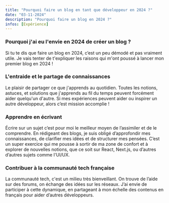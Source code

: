 ```yaml
---
title: "Pourquoi faire un blog en tant que développeur en 2024 ?"
date: "03-11-2024"
description: "Pourquoi faire un blog en 2024 ?"
infos: [Expérience]
---
```


### Pourquoi j'ai eu l'envie en 2024 de créer un blog ?

Si tu te dis que faire un blog en 2024, c’est un peu démodé et pas vraiment utile. Je vais tenter de t'expliquer les raisons qui m'ont poussé à lancer mon premier blog en 2024 !

### L'entraide et le partage de connaissances

Le plaisir de partager ce que j'apprends au quotidien. Toutes les notions, astuces, et solutions que j'apprends au fil du temps peuvent forcément aider quelqu'un d'autre. Si mes expériences peuvent aider ou inspirer un autre développeur, alors c’est mission accomplie !


### Apprendre en écrivant

Écrire sur un sujet c’est pour moi le meilleur moyen de l’assimiler et de le comprendre. En rédigeant des blogs, je suis obligé d’approfondir mes connaissances, de clarifier mes idées et de structurer mes pensées. C’est un super exercice qui me pousse à sortir de ma zone de confort et à explorer de nouvelles notions, que ce soit sur React, Next.js, ou d’autres d’autres sujets comme l'UI/UX.

### Contribuer à la communauté tech française

La communauté tech, c'est un milieu très bienveillant. On trouve de l’aide sur des forums, on échange des idées sur les réseaux. J’ai envie de participer à cette dynamique, en partageant à mon échelle des contenus en français pour aider d’autres développeurs.
